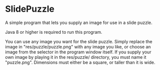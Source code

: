 # SlidePuzzle
A simple program that lets you supply an image for use in a slide puzzle.

Java 8 or higher is required to run this program.

You can use any image you want for the slide puzzle.
Simply replace the image in "res/puzzle/puzzle.png" with any image you like, or choose an image from the selector in the program window itself.
If you supply your own image by playing it in the res/puzzle/ directory, you must name it "puzzle.png".
Dimensions must either be a square, or taller than it is wide.
